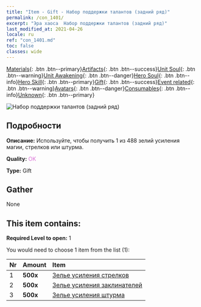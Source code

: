 ```yaml
---
title: "Item - Gift - Набор поддержки талантов (задний ряд)"
permalink: /con_1401/
excerpt: "Эра хаоса  Набор поддержки талантов (задний ряд)"
last_modified_at: 2021-04-26
locale: ru
ref: "con_1401.md"
toc: false
classes: wide
---
```

 [Materials](/ItemsRU/){: .btn .btn--primary}[Artifacts](/ItemsRU/Artifacts/){: .btn .btn--success}[Unit Soul](/ItemsRU/UnitSoul/){: .btn .btn--warning}[Unit Awakening](/ItemsRU/UnitAwakening/){: .btn .btn--danger}[Hero Soul](/ItemsRU/HeroSoul/){: .btn .btn--info}[Hero Skill](/ItemsRU/HeroSkill/){: .btn .btn--primary}[Gift](/ItemsRU/Gift/){: .btn .btn--success}[Event related](/ItemsRU/Events/){: .btn .btn--warning}[Avatars](/ItemsRU/Avatars/){: .btn .btn--danger}[Consumables](/ItemsRU/Consumables/){: .btn .btn--info}[Unknown](/ItemsRU/Unknown/){: .btn .btn--primary}

 ![Набор поддержки талантов (задний ряд)](/images/t/i_907015.png)

## Подробности
 **Описание:** Используйте, чтобы получить 1 из 488 зелий усиления магии, стрелков или штурма.

 **Quality:** <span style="color: #DA70D6">OK</span>

 **Type:** Gift

## Gather

  None

## This item contains:

 **Required Level to open:** 1

 You would need to choose 1 item from the list (1):

  | Nr | Amount |     Item    |
  |:---|:-------|:------------|
  | 1 |  **500x** | [Зелье усиления стрелков](/ItemsRU/con_789/) |  | 
  | 2 |  **500x** | [Зелье усиления заклинателей](/ItemsRU/con_790/) |  | 
  | 3 |  **500x** | [Зелье усиления штурма](/ItemsRU/con_788/) |  | 
